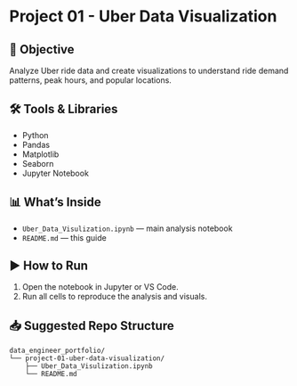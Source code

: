 # Project 01 - Uber Data Visualization

## 📌 Objective
Analyze Uber ride data and create visualizations to understand ride demand patterns, peak hours, and popular locations.

## 🛠️ Tools & Libraries
- Python
- Pandas
- Matplotlib
- Seaborn
- Jupyter Notebook

## 📊 What’s Inside
- `Uber_Data_Visulization.ipynb` — main analysis notebook
- `README.md` — this guide

## ▶️ How to Run
1. Open the notebook in Jupyter or VS Code.
2. Run all cells to reproduce the analysis and visuals.

## 📥 Suggested Repo Structure
```
data_engineer_portfolio/
└── project-01-uber-data-visualization/
    ├── Uber_Data_Visulization.ipynb
    └── README.md
```
